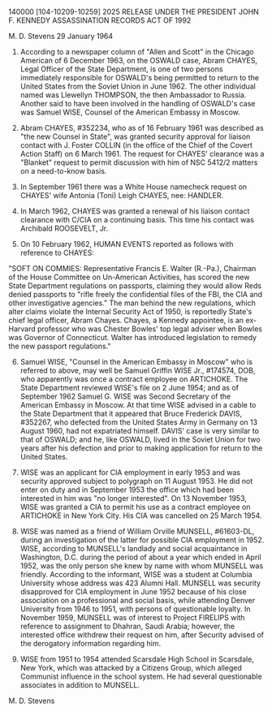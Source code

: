 140000
[104-10209-10259]
2025 RELEASE UNDER THE PRESIDENT JOHN F. KENNEDY ASSASSINATION RECORDS ACT OF 1992

M. D. Stevens
29 January 1964

1.  According to a newspaper column of "Allen and Scott" in the Chicago American of 6 December 1963, on the OSWALD case, Abram CHAYES, Legal Officer of the State Department, is one of two persons immediately responsible for OSWALD's being permitted to return to the United States from the Soviet Union in June 1962. The other individual named was Llewellyn THOMPSON, the then Ambassador to Russia. Another said to have been involved in the handling of OSWALD's case was Samuel WISE, Counsel of the American Embassy in Moscow.

2.  Abram CHAYES, #352234, who as of 16 February 1961 was described as "the new Counsel in State", was granted security approval for liaison contact with J. Foster COLLIN (in the office of the Chief of the Covert Action Staff) on 6 March 1961. The request for CHAYES' clearance was a "Blanket" request to permit discussion with him of NSC 5412/2 matters on a need-to-know basis.

3.  In September 1961 there was a White House namecheck request on CHAYES' wife Antonia (Toni) Leigh CHAYES, nee: HANDLER.

4.  In March 1962, CHAYES was granted a renewal of his liaison contact clearance with C/CIA on a continuing basis. This time his contact was Archibald ROOSEVELT, Jr.

5.  On 10 February 1962, HUMAN EVENTS reported as follows with reference to CHAYES:

"SOFT ON COMMIES: Representative Francis E. Walter (R.-Pa.), Chairman of the House Committee on Un-American Activities, has scored the new State Department regulations on passports, claiming they would allow Reds denied passports to "rifle freely the confidential files of the FBI, the CIA and other investigative agencies." The man behind the new regulations, which alter claims violate the Internal Security Act of 1950, is reportedly State's chief legal officer, Abram Chayes. Chayes, a Kennedy appointee, is an ex-Harvard professor who was Chester Bowles' top legal adviser when Bowles was Governor of Connecticut. Walter has introduced legislation to remedy the new passport regulations."

6.  Samuel WISE, "Counsel in the American Embassy in Moscow" who is referred to above, may well be Samuel Griffin WISE Jr., #174574, DOB, who apparently was once a contract employee on ARTICHOKE. The State Department reviewed WISE's file on 2 June 1954; and as of September 1962 Samuel G. WISE was Second Secretary of the American Embassy in Moscow. At that time WISE advised in a cable to the State Department that it appeared that Bruce Frederick DAVIS, #352267, who defected from the United States Army in Germany on 13 August 1960, had not expatriated himself. DAVIS' case is very similar to that of OSWALD; and he, like OSWALD, lived in the Soviet Union for two years after his defection and prior to making application for return to the United States.

7.  WISE was an applicant for CIA employment in early 1953 and was security approved subject to polygraph on 11 August 1953. He did not enter on duty and in September 1953 the office which had been interested in him was "no longer interested". On 13 November 1953, WISE was granted a CIA to permit his use as a contract employee on ARTICHOKE in New York City. His CIA was cancelled on 25 March 1954.

8.  WISE was named as a friend of William Orville MUNSELL, #61603-DL, during an investigation of the latter for possible CIA employment in 1952. WISE, according to MUNSELL's landlady and social acquaintance in Washington, D.C. during the period of about a year which ended in April 1952, was the only person she knew by name with whom MUNSELL was friendly. According to the informant, WISE was a student at Columbia University whose address was 423 Alumni Hall. MUNSELL was security disapproved for CIA employment in June 1952 because of his close association on a professional and social basis, while attending Denver University from 1946 to 1951, with persons of questionable loyalty. In November 1959, MUNSELL was of interest to Project FIRELIPS with reference to assignment to Dhahran, Saudi Arabia; however, the interested office withdrew their request on him, after Security advised of the derogatory information regarding him.

9.  WISE from 1951 to 1954 attended Scarsdale High School in Scarsdale, New York, which was attacked by a Citizens Group, which alleged Communist influence in the school system. He had several questionable associates in addition to MUNSELL.

M. D. Stevens
